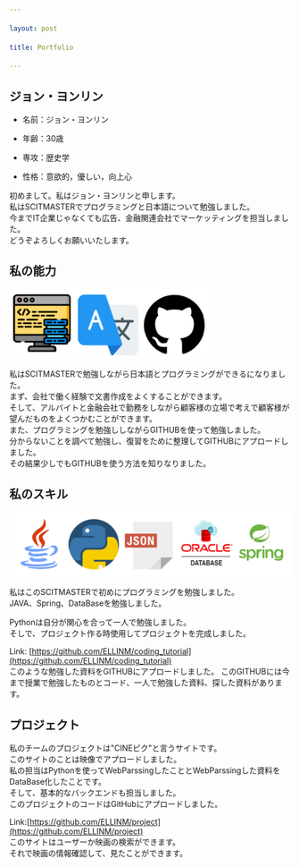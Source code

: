 ```yaml
---

layout: post

title: Portfolio

---
```


ジョン・ヨンリン
-----
+ 名前：ジョン・ヨンリン

+ 年齢：30歳

+ 専攻：歴史学

+ 性格：意欲的，優しい，向上心

初めまして。私はジョン・ヨンリンと申します。   
私はSCITMASTERでプログラミングと日本語について勉強しました。    
今までIT企業じゃなくても広告、金融関連会社でマーケッティングを担当しました。    
どうぞよろしくお願いいたします。    


私の能力
-----
![Ability](/images/ability.PNG)

私はSCITMASTERで勉強しながら日本語とプログラミングができるになりました。     
まず、会社で働く経験で文書作成をよくすることができます。     
そして、アルバイトと金融会社で勤務をしながら顧客様の立場で考えで顧客様が望んだものをよくつかむことができます。     
また、プログラミングを勉強ししながらGITHUBを使って勉強しました。     
分からないことを調べて勉強し、復習をために整理してGITHUBにアプロードしました。     
その結果少しでもGITHUBを使う方法を知りなりました。     


私のスキル
------
![Skill](/images/skill.PNG)

私はこのSCITMASTERで初めにプログラミングを勉強しました。     
JAVA、Spring、DataBaseを勉強しました。      

Pythonは自分が関心を合って一人で勉強しました。     
そしで、プロジェクト作る時使用してプロジェクトを完成しました。      
     
Link: [https://github.com/ELLINM/coding_tutorial](https://github.com/ELLINM/coding_tutorial)     
このような勉強した資料をGITHUBにアプロードしました。
このGITHUBには今まで授業で勉強したものとコード、一人で勉強した資料、探した資料があります。     


プロジェクト
------
私のチームのプロジェクトは"CINEピク"と言うサイトです。   
このサイトのことは映像でアプロードしました。   
私の担当はPythonを使ってWebParssingしたこととWebParssingした資料をDataBase化したことです。   
そして、基本的なバックエンドも担当しました。   
このプロジェクトのコードはGitHubにアプロードしました。     
     
Link:[https://github.com/ELLINM/project](https://github.com/ELLINM/project)     
このサイトはユーザーか映画の検索ができます。    
それで映画の情報確認して、見たことができます。    

